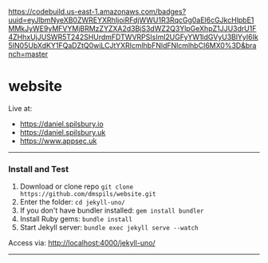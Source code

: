 https://codebuild.us-east-1.amazonaws.com/badges?uuid=eyJlbmNyeXB0ZWREYXRhIjoiRFdjWWU1R3RqcGg0aEl6cGJkcHlpbE1MMkJyWE9yMFVYMjBRMzZYZXA2d3BjS3dWZ2Q3YlpGeXhpZ1JJU3drU1F4ZHhxUjJUSWR5T242SHUrdmFDTWVRPSIsIml2UGFyYW1ldGVyU3BlYyI6Ik5IN05UbXdKY1FQaDZtQ0wiLCJtYXRlcmlhbFNldFNlcmlhbCI6MX0%3D&branch=master

# website

Live at:
* https://daniel.spilsbury.io
* https://daniel.spilsbury.uk
* https://www.appsec.uk
---

### Install and Test

1. Download or clone repo `git clone https://github.com/dmspils/website.git`
2. Enter the folder: `cd jekyll-uno/`
3. If you don't have bundler installed: `gem install bundler`
3. Install Ruby gems: `bundle install`
4. Start Jekyll server: `bundle exec jekyll serve --watch`

Access via: [http://localhost:4000/jekyll-uno/](http://localhost:4000/jekyll-uno/)

---

